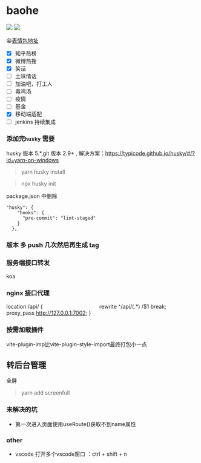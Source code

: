 # baohe

![](https://img.shields.io/apm/l/vim-mode) ![](https://img.shields.io/badge/download-1K-brightgreen.svg)

😀[表情包地址](https://emojipedia.org/people/)

- [x] 知乎热榜
- [x] 微博热搜
- [x] 笑话
- [ ] 土味情话
- [ ] 加油吧，打工人
- [ ] 毒鸡汤
- [ ] 疫情
- [ ] 基金
- [x] 移动端适配
- [ ] jenkins 持续集成

### 添加完`husky` 需要

husky 版本 5.\*,git 版本 2.9+ , 解决方案：https://typicode.github.io/husky/#/?id=yarn-on-windows

> yarn husky install

> npx husky init

package.json 中删除

```
"husky": {
    "hooks": {
      "pre-commit": "lint-staged"
    }
  },

```

### 版本 多 push 几次然后再生成 tag

### 服务端接口转发

koa

### nginx 接口代理

location /api/ {                                   
  rewrite ^/api/(.\*) /$1 break;           
  proxy_pass http://127.0.0.1:7002;
}


### 按需加载插件
vite-plugin-imp比vite-plugin-style-import最终打包小一点


## 转后台管理
全屏
> yarn add screenfull 


### 未解决的坑
- 第一次进入页面使用useRoute()获取不到name属性


### other
- vscode 打开多个vscode窗口 ：ctrl + shift + n
